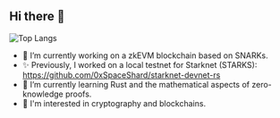 ## Hi there 👋

![Top Langs](https://github-readme-stats.vercel.app/api/top-langs/?theme=radical&username=mikiw&layout=compact&langs_count=10&hide=html,css&exclude_repo=DeFiTaxCalculator,ProceduralCityGenerator,ReactWeb3)

- 🔭 I’m currently working on a zkEVM blockchain based on SNARKs.
- ✨ Previously, I worked on a local testnet for Starknet (STARKS): https://github.com/0xSpaceShard/starknet-devnet-rs
- 🌱 I’m currently learning Rust and the mathematical aspects of zero-knowledge proofs.
- 🤔 I'm interested in cryptography and blockchains.
